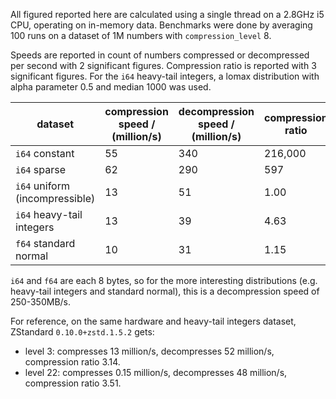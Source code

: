 All figured reported here are calculated using a single thread on a
2.8GHz i5 CPU, operating on in-memory data.
Benchmarks were done by averaging 100 runs on a dataset of 1M numbers
with `compression_level` 8.

Speeds are reported in count of numbers compressed or decompressed
per second with 2 significant figures.
Compression ratio is reported with 3 significant figures.
For the `i64` heavy-tail integers, a lomax distribution with alpha parameter 0.5 and median 1000 was used.

| dataset | compression speed / (million/s) | decompression speed / (million/s) | compression ratio |
--- | --- | --- | ---
| `i64` constant | 55 | 340 | 216,000 |
| `i64` sparse | 62 | 290 | 597 |
| `i64` uniform (incompressible) | 13 | 51 | 1.00 |
| `i64` heavy-tail integers | 13 | 39 | 4.63 |
| `f64` standard normal | 10 | 31 | 1.15 |

`i64` and `f64` are each 8 bytes, so for the more interesting distributions
(e.g. heavy-tail integers and standard normal),
this is a decompression speed of 250-350MB/s.

For reference, on the same hardware and heavy-tail integers dataset, ZStandard
`0.10.0+zstd.1.5.2` gets:

* level 3: compresses 13 million/s, decompresses 52 million/s, compression
ratio 3.14.
* level 22: compresses 0.15 million/s, decompresses 48 million/s,
compression ratio 3.51.

